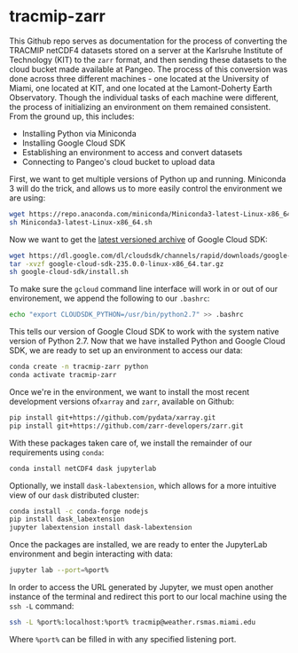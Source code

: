 # tracmip-zarr
This Github repo serves as documentation for the process of converting the TRACMIP netCDF4 datasets stored on a server at the Karlsruhe Institute of Technology (KIT) to the `zarr` format, and then sending these datasets to the cloud bucket made available at Pangeo.
The process of this conversion was done across three different machines - one located at the University of Miami, one located at KIT, and one located at the Lamont-Doherty Earth Observatory.
Though the individual tasks of each machine were different, the process of initializing an environment on them remained consistent.
From the ground up, this includes:

* Installing Python via Miniconda
* Installing Google Cloud SDK
* Establishing an environment to access and convert datasets
* Connecting to Pangeo's cloud bucket to upload data

First, we want to get multiple versions of Python up and running.
Miniconda 3 will do the trick, and allows us to more easily control the environment we are using:

```bash
wget https://repo.anaconda.com/miniconda/Miniconda3-latest-Linux-x86_64.sh
sh Miniconda3-latest-Linux-x86_64.sh
```

Now we want to get the [latest versioned archive](https://cloud.google.com/sdk/docs/downloads-versioned-archives) of Google Cloud SDK:

```bash
wget https://dl.google.com/dl/cloudsdk/channels/rapid/downloads/google-cloud-sdk-235.0.0-linux-x86_64.tar.gz
tar -xvzf google-cloud-sdk-235.0.0-linux-x86_64.tar.gz
sh google-cloud-sdk/install.sh
```

To make sure the `gcloud` command line interface will work in or out of our environement, we append the following to our `.bashrc`:

```bash
echo "export CLOUDSDK_PYTHON=/usr/bin/python2.7" >> .bashrc
```

This tells our version of Google Cloud SDK to work with the system native version of Python 2.7.
Now that we have installed Python and Google Cloud SDK, we are ready to set up an environment to access our data:

```bash
conda create -n tracmip-zarr python
conda activate tracmip-zarr
```

Once we're in the environment, we want to install the most recent development versions of`xarray` and `zarr`, available on Github:

```bash
pip install git+https://github.com/pydata/xarray.git
pip install git+https://github.com/zarr-developers/zarr.git
```

With these packages taken care of, we install the remainder of our requirements using `conda`:

```bash
conda install netCDF4 dask jupyterlab
```

Optionally, we install `dask-labextension`, which allows for a more intuitive view of our `dask` distributed cluster:

```bash
conda install -c conda-forge nodejs
pip install dask_labextension
jupyter labextension install dask-labextension
```

Once the packages are installed, we are ready to enter the JupyterLab environment and begin interacting with data:

```bash
jupyter lab --port=%port%
```

In order to access the URL generated by Jupyter, we must open another instance of the terminal and redirect this port to our local machine using the `ssh -L` command:

```bash
ssh -L %port%:localhost:%port% tracmip@weather.rsmas.miami.edu
```

Where `%port%` can be filled in with any specified listening port.
